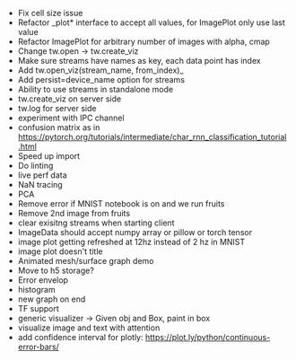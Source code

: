 * Fix cell size issue
* Refactor _plot* interface to accept all values, for ImagePlot only use last value
* Refactor ImagePlot for arbitrary number of images with alpha, cmap
* Change tw.open -> tw.create_viz
* Make sure streams have names as key, each data point has index
* Add tw.open_viz(stream_name, from_index)_
* Add persist=device_name option for streams
* Ability to use streams in standalone mode
* tw.create_viz on server side
* tw.log for server side
* experiment with IPC channel
* confusion matrix as in https://pytorch.org/tutorials/intermediate/char_rnn_classification_tutorial.html
* Speed up import
* Do linting
* live perf data
* NaN tracing
* PCA
* Remove error if MNIST notebook is on and we run fruits
* Remove 2nd image from fruits
* clear exisitng streams when starting client
* ImageData should accept numpy array or pillow or torch tensor 
* image plot getting refreshed at 12hz instead of 2 hz in MNIST
* image plot doesn't title
* Animated mesh/surface graph demo
* Move to h5 storage?
* Error envelop
* histogram
* new graph on end
* TF support
* generic visualizer -> Given obj and Box, paint in box
* visualize image and text with attention
* add confidence interval for plotly: https://plot.ly/python/continuous-error-bars/